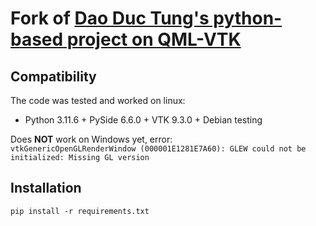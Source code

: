 # Fork of [Dao Duc Tung's python-based project on QML-VTK](https://github.com/dao-duc-tung/qml-vtk-python)


## Compatibility

The code was tested and worked on linux:
- Python 3.11.6 + PySide 6.6.0 + VTK 9.3.0 + Debian testing

Does **NOT** work on Windows yet, error: \
`vtkGenericOpenGLRenderWindow (000001E1281E7A60): GLEW could not be initialized: Missing GL version`



## Installation

```shell
pip install -r requirements.txt
```

